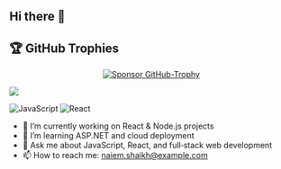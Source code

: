 ## Hi there 👋

## 🏆 GitHub Trophies

<p align="center">
  <a href="https://github.com/sponsors/ryo-ma">
    <img src="https://img.shields.io/badge/Sponsor-❤️-e99695" alt="Sponsor GitHub-Trophy" />
  </a>
</p>

<img src="https://github-profile-trophy.vercel.app/?username=naiem786&theme=radical&no-frame=true" />

![JavaScript](https://img.shields.io/badge/JavaScript-ES6-yellow)
![React](https://img.shields.io/badge/React-17.0.2-blue)

- 🔭 I’m currently working on React & Node.js projects  
- 🌱 I’m learning ASP.NET and cloud deployment  
- 💬 Ask me about JavaScript, React, and full‑stack web development  
- 📫 How to reach me: naiem.shaikh@example.com  

<!--
**naiem786/naiem786** is a ✨ _special_ ✨ repository because its `README.md` (this file) appears on your GitHub profile.
